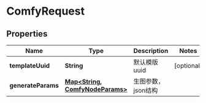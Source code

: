 

# ComfyRequest


## Properties

| Name | Type | Description | Notes |
|------------ | ------------- | ------------- | -------------|
|**templateUuid** | **String** | 默认模版uuid |  [optional] |
|**generateParams** | [**Map&lt;String, ComfyNodeParams&gt;**](ComfyNodeParams.md) | 生图参数，json结构 |  |



